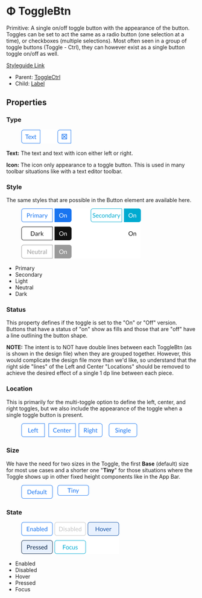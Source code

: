 # Φ ToggleBtn

Primitive: A single on/off toggle button with the appearance of the button. Toggles can be set to act the same as a radio button (one selection at a time), or checkboxes (multiple selections). Most often seen in a group of toggle buttons (Toggle - Ctrl), they can however exist as a single button toggle on/off as well.

[Styleguide Link](https://zpl.io/bJLOyxr)

* Parent: [ToggleCtrl](./)
* Child: [Label](../label.md)

## Properties

### Type

<figure><img src="../../../.gitbook/assets/Type (7).png" alt=""><figcaption></figcaption></figure>

**Text:** The text and text with icon either left or right.

**Icon:** The icon only appearance to a toggle button. This is used in many toolbar situations like with a text editor toolbar.

### Style

The same styles that are possible in the Button element are available here.

<figure><img src="../../../.gitbook/assets/Style (5).png" alt=""><figcaption></figcaption></figure>

* Primary
* Secondary
* Light
* Neutral
* Dark

### Status

This property defines if the toggle is set to the "On" or "Off" version. Buttons that have a status of "on" show as fills and those that are "off" have a line outlining the button shape.

**NOTE:** The intent is to NOT have double lines between each ToggleBtn (as is shown in the design file) when they are grouped together. However, this would complicate the design file more than we'd like, so understand that the right side "lines" of the Left and Center "Locations" should be removed to achieve the desired effect of a single 1 dp line between each piece.

### Location

This is primarily for the multi-toggle option to define the left, center, and right toggles, but we also include the appearance of the toggle when a single toggle button is present.

<figure><img src="../../../.gitbook/assets/Location.png" alt=""><figcaption></figcaption></figure>

### Size

We have the need for two sizes in the Toggle, the first **Base** (default) size for most use cases and a shorter one "**Tiny**" for those situations where the Toggle shows up in other fixed height components like in the App Bar.

<figure><img src="../../../.gitbook/assets/Size (1) (1).png" alt=""><figcaption></figcaption></figure>

### State

<figure><img src="../../../.gitbook/assets/State (5).png" alt=""><figcaption></figcaption></figure>

* Enabled
* Disabled
* Hover
* Pressed
* Focus
